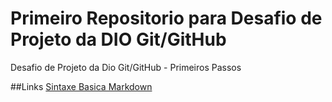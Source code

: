 # Primeiro Repositorio para Desafio de Projeto da DIO Git/GitHub
Desafio de Projeto da Dio Git/GitHub - 
Primeiros Passos

##Links 
[Sintaxe Basica Markdown](https://www.markdownguide.org/basic-syntax)
